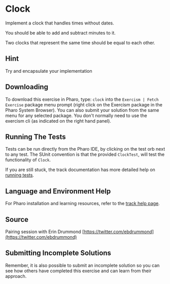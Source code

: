 # Clock

Implement a clock that handles times without dates.

You should be able to add and subtract minutes to it.

Two clocks that represent the same time should be equal to each other.

## Hint

Try and encapsulate your implementation


## Downloading

To download this exercise in Pharo, type: `clock` into the `Exercism | Fetch Exercise` package menu prompt (right click on the Exercism package in the Pharo System Browser). You can also submit your solution from the same menu for any selected package. You don't normally need to use the exercism cli (as indicated on the right hand panel).

## Running The Tests

Tests can be run directly from the Pharo IDE, by clicking on the test orb next to any test.
The SUnit convention is that the provided `ClockTest`, will test the functionality of `Clock`.

If you are still stuck, the track documentation has more detailed help on [running tests](https://exercism.io/tracks/pharo/tests).

## Language and Environment Help

For Pharo installation and learning resources, refer to the [track help page](https://exercism.io/tracks/pharo/learning).


## Source

Pairing session with Erin Drummond [https://twitter.com/ebdrummond](https://twitter.com/ebdrummond)


## Submitting Incomplete Solutions

Remember, it is also possible to submit an incomplete solution so you can see how others have completed this exercise and can learn from their approach.
